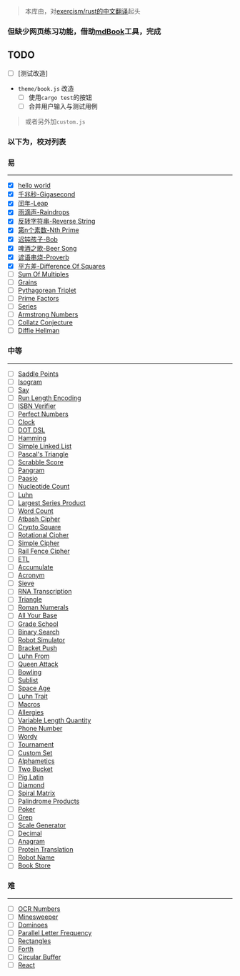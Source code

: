 
> 本库由，对[exercism/rust的中文翻译](https://github.com/chinanf-boy/exercism-rust-zh)起头

### 但缺少网页练习功能，借助[mdBook]工具，完成

[mdbook]: https://github.com/rust-lang-nursery/mdBook

## TODO

- [ ] [测试改造]
- `theme/book.js` 改造
    - [ ] 使用`cargo test`的按钮
    - [ ] 合并用户输入与测试用例

> 或者另外加`custom.js`

### 以下为，校对列表

### 易

---

- [x] [hello world](./hello-world/README.zh.md)
- [x] [千兆秒-Gigasecond](./gigasecond/README.zh.md)
- [x] [闰年-Leap](./leap/README.zh.md)
- [x] [雨滴声-Raindrops](./raindrops/README.zh.md)
- [x] [反转字符串-Reverse String](./reverse-string/README.zh.md)
- [x] [第n个素数-Nth Prime](./nth-prime/README.zh.md)
- [x] [迟钝孩子-Bob](./bob/README.zh.md)
- [x] [啤酒之歌-Beer Song](./beer-song/README.zh.md)
- [x] [谚语串烧-Proverb](./proverb/README.zh.md)
- [x] [平方差-Difference Of Squares](./difference-of-squares/README.zh.md)
- [ ] [Sum Of Multiples](./sum-of-multiples/README.zh.md)
- [ ] [Grains](./grains/README.zh.md)
- [ ] [Pythagorean Triplet](./pythagorean-triplet/README.zh.md)
- [ ] [Prime Factors](./prime-factors/README.zh.md)
- [ ] [Series](./series/README.zh.md)
- [ ] [Armstrong Numbers](./armstrong-numbers/README.zh.md)
- [ ] [Collatz Conjecture](./collatz-conjecture/README.zh.md)
- [ ] [Diffie Hellman](./diffie-hellman/README.zh.md)

### 中等

---

- [ ] [Saddle Points](./saddle-points/README.zh.md)
- [ ] [Isogram](./isogram/README.zh.md)
- [ ] [Say](./say/README.zh.md)
- [ ] [Run Length Encoding](./run-length-encoding/README.zh.md)
- [ ] [ISBN Verifier](./isbn-verifier/README.zh.md)
- [ ] [Perfect Numbers](./perfect-numbers/README.zh.md)
- [ ] [Clock](./clock/README.zh.md)
- [ ] [DOT DSL](./dot-dsl/README.zh.md)
- [ ] [Hamming](./hamming/README.zh.md)
- [ ] [Simple Linked List](./simple-linked-list/README.zh.md)
- [ ] [Pascal's Triangle](./pascal-s-triangle/README.zh.md)
- [ ] [Scrabble Score](./scrabble-score/README.zh.md)
- [ ] [Pangram](./pangram/README.zh.md)
- [ ] [Paasio](./paasio/README.zh.md)
- [ ] [Nucleotide Count](./nucleotide-count/README.zh.md)
- [ ] [Luhn](./luhn/README.zh.md)
- [ ] [Largest Series Product](./largest-series-product/README.zh.md)
- [ ] [Word Count](./word-count/README.zh.md)
- [ ] [Atbash Cipher](./atbash-cipher/README.zh.md)
- [ ] [Crypto Square](./crypto-square/README.zh.md)
- [ ] [Rotational Cipher](./rotational-cipher/README.zh.md)
- [ ] [Simple Cipher](./simple-cipher/README.zh.md)
- [ ] [Rail Fence Cipher](./rail-fence-cipher/README.zh.md)
- [ ] [ETL](./etl/README.zh.md)
- [ ] [Accumulate](./accumulate/README.zh.md)
- [ ] [Acronym](./acronym/README.zh.md)
- [ ] [Sieve](./sieve/README.zh.md)
- [ ] [RNA Transcription](./rna-transcription/README.zh.md)
- [ ] [Triangle](./triangle/README.zh.md)
- [ ] [Roman Numerals](./roman-numerals/README.zh.md)
- [ ] [All Your Base](./all-your-base/README.zh.md)
- [ ] [Grade School](./grade-school/README.zh.md)
- [ ] [Binary Search](./binary-search/README.zh.md)
- [ ] [Robot Simulator](./robot-simulator/README.zh.md)
- [ ] [Bracket Push](./bracket-push/README.zh.md)
- [ ] [Luhn From](./luhn-from/README.zh.md)
- [ ] [Queen Attack](./queen-attack/README.zh.md)
- [ ] [Bowling](./bowling/README.zh.md)
- [ ] [Sublist](./sublist/README.zh.md)
- [ ] [Space Age](./space-age/README.zh.md)
- [ ] [Luhn Trait](./luhn-trait/README.zh.md)
- [ ] [Macros](./macros/README.zh.md)
- [ ] [Allergies](./allergies/README.zh.md)
- [ ] [Variable Length Quantity](./variable-length-quantity/README.zh.md)
- [ ] [Phone Number](./phone-number/README.zh.md)
- [ ] [Wordy](./wordy/README.zh.md)
- [ ] [Tournament](./tournament/README.zh.md)
- [ ] [Custom Set](./custom-set/README.zh.md)
- [ ] [Alphametics](./alphametics/README.zh.md)
- [ ] [Two Bucket](./two-bucket/README.zh.md)
- [ ] [Pig Latin](./pig-latin/README.zh.md)
- [ ] [Diamond](./diamond/README.zh.md)
- [ ] [Spiral Matrix](./spiral-matrix/README.zh.md)
- [ ] [Palindrome Products](./palindrome-products/README.zh.md)
- [ ] [Poker](./poker/README.zh.md)
- [ ] [Grep](./grep/README.zh.md)
- [ ] [Scale Generator](./scale-generator/README.zh.md)
- [ ] [Decimal](./decimal/README.zh.md)
- [ ] [Anagram](./anagram/README.zh.md)
- [ ] [Protein Translation](./protein-translation/README.zh.md)
- [ ] [Robot Name](./robot-name/README.zh.md)
- [ ] [Book Store](./book-store/README.zh.md)

### 难

---

- [ ] [OCR Numbers](./ocr-numbers/README.zh.md)
- [ ] [Minesweeper](./minesweeper/README.zh.md)
- [ ] [Dominoes](./dominoes/README.zh.md)
- [ ] [Parallel Letter Frequency](./parallel-letter-frequency/README.zh.md)
- [ ] [Rectangles](./rectangles/README.zh.md)
- [ ] [Forth](./forth/README.zh.md)
- [ ] [Circular Buffer](./circular-buffer/README.zh.md)
- [ ] [React](./react/README.zh.md)